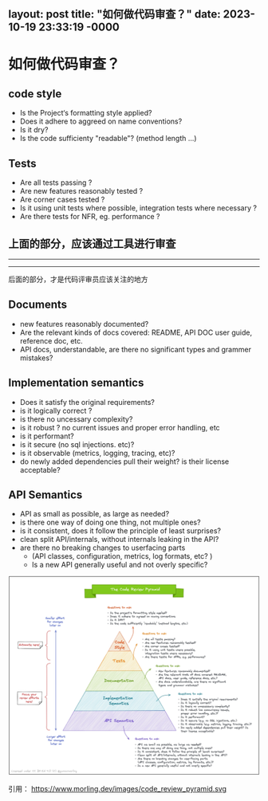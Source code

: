 layout: post
title: "如何做代码审查？"
date: 2023-10-19 23:33:19 -0000
---

# 如何做代码审查？
## code style
- Is the Project‘s formatting style applied?
- Does it adhere to aggreed on name conventions?
- Is it dry?
- Is the code sufficienty "readable"? (method length ...)

## Tests
 - Are all tests passing ?
 - Are new features reasonably tested ?
 - Are corner cases tested ?
 - Is it using unit tests where possible, integration tests where necessary ?
 - Are there tests for NFR, eg. performance ? 


上面的部分，应该通过工具进行审查
----------
----------

----------
 后面的部分，才是代码评审员应该关注的地方
## Documents
 - new features reasonably documented?
 - Are the relevant kinds of docs covered: README, API DOC user guide, reference doc, etc.
 - API docs, understandable, are there no significant types and grammer mistakes?
## Implementation semantics
 - Does it satisfy the original requirements?
 - is it logically correct ?
 - is there no uncessary complexity?
 - is it robust ? no current issues and proper error handling, etc
 - is it performant?
 - is it secure (no sql injections. etc)?
 - is it observable (metrics, logging, tracing, etc)?
 - do newly added dependencies pull their weight? is their license acceptable?
## API Semantics
- API as small as possible, as large as needed?
- is there one way of doing one thing, not multiple ones?
- is it consistent, does it follow the principle of least surprises?
- clean split API/internals, without internals leaking in the API?
- are there no breaking changes to userfacing parts 
    - (API classes, configuration, metrics, log formats, etc? )
    - Is a new API generally useful and not overly specific?


![](media/16654485016503/16654485098821.jpg)

引用：
https://www.morling.dev/images/code_review_pyramid.svg